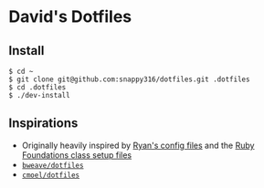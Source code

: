 # David's Dotfiles

## Install
```
$ cd ~
$ git clone git@github.com:snappy316/dotfiles.git .dotfiles
$ cd .dotfiles
$ ./dev-install
```

## Inspirations
- Originally heavily inspired by [Ryan's config files](https://github.com/ryansobol/config/) and the [Ruby Foundations class setup files](https://github.com/codefellows/sea-c21-ruby/tree/master/lib/class1/osx)
- [`bweave/dotfiles`](https://github.com/bweave/dotfiles)
- [`cmoel/dotfiles`](https://github.com/cmoel/dotfiles)
